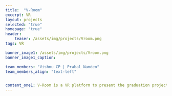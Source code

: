 ```yaml
---
title:  "V-Room"
excerpt: VR
layout: projects
selected: "true"
homepage: "true"
header:
    teaser: /assets/img/projects/Vroom.png
tags: VR

banner_image1: /assets/img/projects/Vroom.png
banner_image1_caption:

team_members: "Vishnu CP | Prabal Namdeo"
team_members_align: "text-left"


content_one1: V-Room is a VR platform to present the graduation projects done by students. Such a platform would give a better and new perspective in critiquing and judging the work. The platform would also enable one to understand any project in 3D more realistically. It also provdes options to change the colors and parts so that iterations of the final work can be done to figure out the appropriate one among alternatives
---
```

